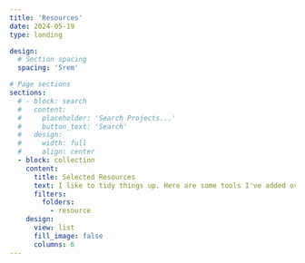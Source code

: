 ```yaml
---
title: 'Resources'
date: 2024-05-19
type: landing

design:
  # Section spacing
  spacing: '5rem'

# Page sections
sections:
  # - block: search
  #   content:
  #     placeholder: 'Search Projects...'
  #     button_text: 'Search'
  #   design:
  #     width: full
  #     align: center
  - block: collection
    content:
      title: Selected Resources
      text: I like to tidy things up. Here are some tools I've added over and over.
      filters:
        folders:
          - resource
    design:
      view: list
      fill_image: false
      columns: 6
---
```

